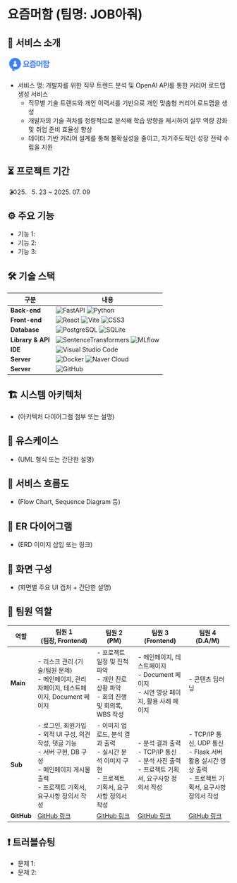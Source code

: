 # 요즘머함 (팀명: JOB아줘)

## 📄 서비스 소개
<img src="./frontend/public/logo.png" alt="로고" width="100"/><br>
- 서비스 명: 개발자를 위한 직무 트렌드 분석 및 OpenAI API를 통한 커리어 로드맵 생성 서비스
  - 직무별 기술 트렌드와 개인 이력서를 기반으로 개인 맞춤형 커리어 로드맵을 생성
  - 개발자의 기술 격차를 정량적으로 분석해 학습 방향을 제시하여 실무 역량 강화 및 취업 준비 효율성 향상
  - 데이터 기반 커리어 설계를 통해 불확실성을 줄이고, 자기주도적인 성장 전략 수립을 지원

## ⏳ 프로젝트 기간
- 2025. 05. 23 ~ 2025. 07. 09

## ⚙ 주요 기능
- 기능 1: 
- 기능 2: 
- 기능 3: 

## 🛠 기술 스택

| 구분             | 내용 |
|------------------|------|
| **Back-end**     | ![FastAPI](https://img.shields.io/badge/FastAPI-009688?style=flat&logo=fastapi&logoColor=white) ![Python](https://img.shields.io/badge/Python-3776AB?style=flat&logo=python&logoColor=white) |
| **Front-end**    | ![React](https://img.shields.io/badge/React-61DAFB?style=flat&logo=react&logoColor=black) ![Vite](https://img.shields.io/badge/Vite-646CFF?style=flat&logo=vite&logoColor=white) ![CSS3](https://img.shields.io/badge/CSS3-1572B6?style=flat&logo=css3&logoColor=white) |
| **Database**     | ![PostgreSQL](https://img.shields.io/badge/PostgreSQL-4169E1?style=flat&logo=postgresql&logoColor=white) ![SQLite](https://img.shields.io/badge/SQLite-003B57?style=flat&logo=sqlite&logoColor=white) |
| **Library & API**| ![SentenceTransformers](https://img.shields.io/badge/Sentence_Transformers-FFB000?style=flat) ![MLflow](https://img.shields.io/badge/MLflow-0194E2?style=flat) |
| **IDE**          | ![Visual Studio Code](https://img.shields.io/badge/VSCode-007ACC?style=flat&logo=visualstudiocode&logoColor=white) |
| **Server**         | ![Docker](https://img.shields.io/badge/Docker-2496ED?style=flat&logo=docker&logoColor=white) ![Naver Cloud](https://img.shields.io/badge/Naver_Cloud_Platform-03C75A?style=flat)  |
| **Server**         | ![GitHub](https://img.shields.io/badge/GitHub-181717?style=flat&logo=github&logoColor=white) |

## 🏗 시스템 아키텍처
- (아키텍처 다이어그램 첨부 또는 설명)

## 📌 유스케이스
- (UML 형식 또는 간단한 설명)

## 🔁 서비스 흐름도
- (Flow Chart, Sequence Diagram 등)

## 🧩 ER 다이어그램
- (ERD 이미지 삽입 또는 링크)

## 🎨 화면 구성
- (화면별 주요 UI 캡처 + 간단한 설명)

## 👥 팀원 역할

| 역할 | 팀원 1<br>(팀장, Frontend) | 팀원 2<br>(PM) | 팀원 3<br>(Frontend) | 팀원 4<br>(D.A/M) |
|-----------|-----------------------------|----------------|----------------------|-------------------|
| **Main** | - 리스크 관리 (기술/팀원 문제)<br>- 메인페이지, 관리자페이지, 테스트페이지, Document 페이지 | - 프로젝트 일정 및 진척 파악<br>- 개인 진로 상황 파악<br>- 회의 진행 및 회의록, WBS 작성 | - 메인페이지, 테스트페이지<br>- Document 페이지<br>- 시연 영상 페이지, 활용 사례 페이지 | - 콘텐츠 딥러닝 |
| **Sub** | - 로그인, 회원가입<br>- 외적 UI 구성, 의견 작성, 댓글 기능<br>- 서버 구현, DB 구성<br>- 메인페이지 게시물 출력<br>- 프로젝트 기획서, 요구사항 정의서 작성 | - 이미지 업로드, 분석 결과 출력<br>- 실시간 분석 이미지 구현<br>- 프로젝트 기획서, 요구사항 정의서 작성 | - 분석 결과 출력<br>- TCP/IP 통신<br>- 분석 사진 출력<br>- 프로젝트 기획서, 요구사항 정의서 작성 | - TCP/IP 통신, UDP 통신<br>- Flask 서버 활용 실시간 영상 출력<br>- 프로젝트 기획서, 요구사항 정의서 작성 |
| **GitHub** | [GitHub 링크](https://github.com/member1) | [GitHub 링크](https://github.com/member2) | [GitHub 링크](https://github.com/member3) | [GitHub 링크](https://github.com/member4) |


## ❗ 트러블슈팅
- 문제 1: 
- 문제 2: 
